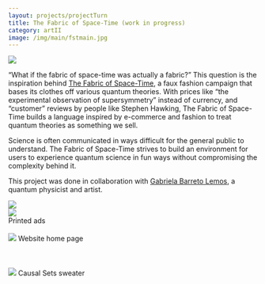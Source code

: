 ```yaml
---
layout: projects/projectTurn
title: The Fabric of Space-Time (work in progress)
category: artII
image: /img/main/fstmain.jpg
---
```


<img src="../../img/fstad1.jpg">

<p>“What if the fabric of space-time was actually a fabric?” This question is the inspiration behind <a href="http://fabricofspaceti.me/">The Fabric of Space-Time</a>, a faux fashion campaign that bases its clothes off various quantum theories. With prices like “the experimental observation of supersymmetry” instead of currency, and “customer” reviews by people like Stephen Hawking, The Fabric of Space-Time builds a language inspired by e-commerce and fashion to treat quantum theories as something we sell.</p>

<p>Science is often communicated in ways difficult for the general public to understand. The Fabric of Space-Time strives to build an environment for users to experience quantum science in fun ways without compromising the complexity behind it.</p>

<p>This project was done in collaboration with <a href="http://www.nature.com/news/entangled-photons-make-a-picture-from-a-paradox-1.15781">Gabriela Barreto Lemos</a>, a quantum physicist and artist.</p>

<div class="row">
<div class="col-md-6"><img src="../../img/fstad2.jpg"></div>
<div class="col-md-6"><img src="../../img/fstad3.jpg"></div>
</div>
Printed ads
<br>
<br>
<img src="../../img/fstcover.png">
Website home page
<br>
<br>
<br>
<br>
<img src="../../img/fstpage.png">
Causal Sets sweater
